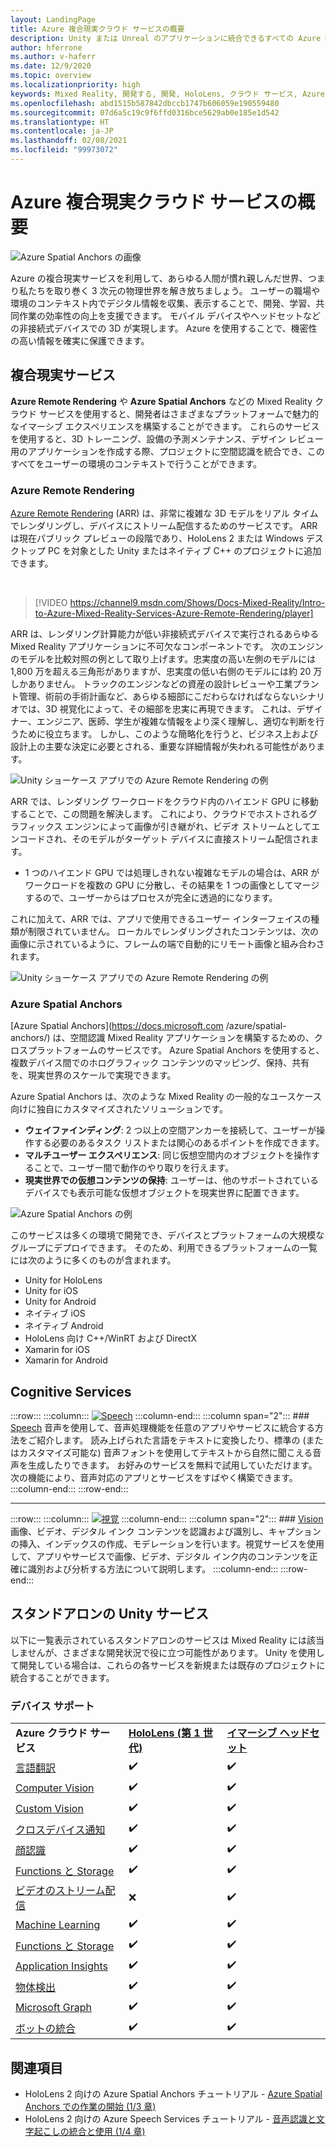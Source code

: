 ```yaml
---
layout: LandingPage
title: Azure 複合現実クラウド サービスの概要
description: Unity または Unreal のアプリケーションに統合できるすべての Azure Mixed Reality クラウド サービスについて説明します。
author: hferrone
ms.author: v-haferr
ms.date: 12/9/2020
ms.topic: overview
ms.localizationpriority: high
keywords: Mixed Reality, 開発する, 開発, HoloLens, クラウド サービス, Azure, リモート レンダリング, 空間アンカー, Cognitive Services, 認知, Unity, 機械学習, 音声翻訳, コンピューター ビジョン, Microsoft Graph
ms.openlocfilehash: abd1515b587842dbccb1747b606059e190559480
ms.sourcegitcommit: 07d6a5c19c9f6ffd0316bce5629ab0e185e1d542
ms.translationtype: HT
ms.contentlocale: ja-JP
ms.lasthandoff: 02/08/2021
ms.locfileid: "99973072"
---
```

# <a name="azure-mixed-reality-cloud-services-overview"></a>Azure 複合現実クラウド サービスの概要

![ Azure Spatial Anchors の画像](../design/images/AzureSpatialAnchors.jpg)

Azure の複合現実サービスを利用して、あらゆる人間が慣れ親しんだ世界、つまり私たちを取り巻く 3 次元の物理世界を解き放ちましょう。 ユーザーの職場や環境のコンテキスト内でデジタル情報を収集、表示することで、開発、学習、共同作業の効率性の向上を支援できます。 モバイル デバイスやヘッドセットなどの非接続式デバイスでの 3D が実現します。 Azure を使用することで、機密性の高い情報を確実に保護できます。

## <a name="mixed-reality-services"></a>複合現実サービス

**Azure Remote Rendering** や **Azure Spatial Anchors** などの Mixed Reality クラウド サービスを使用すると、開発者はさまざまなプラットフォームで魅力的なイマーシブ エクスペリエンスを構築することができます。 これらのサービスを使用すると、3D トレーニング、設備の予測メンテナンス、デザイン レビュー用のアプリケーションを作成する際、プロジェクトに空間認識を統合でき、このすべてをユーザーの環境のコンテキストで行うことができます。

### <a name="azure-remote-rendering"></a>Azure Remote Rendering

[Azure Remote Rendering](https://docs.microsoft.com/azure/remote-rendering/) (ARR) は、非常に複雑な 3D モデルをリアル タイムでレンダリングし、デバイスにストリーム配信するためのサービスです。 ARR は現在パブリック プレビューの段階であり、HoloLens 2 または Windows デスクトップ PC を対象とした Unity またはネイティブ C++ のプロジェクトに追加できます。

<br>

> [!VIDEO https://channel9.msdn.com/Shows/Docs-Mixed-Reality/Intro-to-Azure-Mixed-Reality-Services-Azure-Remote-Rendering/player]

ARR は、レンダリング計算能力が低い非接続式デバイスで実行されるあらゆる Mixed Reality アプリケーションに不可欠なコンポーネントです。 次のエンジンのモデルを比較対照の例として取り上げます。忠実度の高い左側のモデルには 1,800 万を超える三角形がありますが、忠実度の低い右側のモデルには約 20 万しかありません。 トラックのエンジンなどの資産の設計レビューや工業プラント管理、術前の手術計画など、あらゆる細部にこだわらなければならないシナリオでは、3D 視覚化によって、その細部を忠実に再現できます。 これは、デザイナー、エンジニア、医師、学生が複雑な情報をより深く理解し、適切な判断を行うために役立ちます。 しかし、このような簡略化を行うと、ビジネス上および設計上の主要な決定に必要とされる、重要な詳細情報が失われる可能性があります。

![Unity ショーケース アプリでの Azure Remote Rendering の例](images/arr-engine.png)

ARR では、レンダリング ワークロードをクラウド内のハイエンド GPU に移動することで、この問題を解決します。 これにより、クラウドでホストされるグラフィックス エンジンによって画像が引き継がれ、ビデオ ストリームとしてエンコードされ、そのモデルがターゲット デバイスに直接ストリーム配信されます。 

* 1 つのハイエンド GPU では処理しきれない複雑なモデルの場合は、ARR がワークロードを複数の GPU に分散し、その結果を 1 つの画像としてマージするので、ユーザーからはプロセスが完全に透過的になります。 

これに加えて、ARR では、アプリで使用できるユーザー インターフェイスの種類が制限されていません。 ローカルでレンダリングされたコンテンツは、次の画像に示されているように、フレームの端で自動的にリモート画像と組み合わされます。

![Unity ショーケース アプリでの Azure Remote Rendering の例](images/showcase-app.png)

### <a name="azure-spatial-anchors"></a>Azure Spatial Anchors

[Azure Spatial Anchors](https://docs.microsoft.com /azure/spatial-anchors/) は、空間認識 Mixed Reality アプリケーションを構築するための、クロスプラットフォームのサービスです。 Azure Spatial Anchors を使用すると、複数デバイス間でのホログラフィック コンテンツのマッピング、保持、共有を、現実世界のスケールで実現できます。 

Azure Spatial Anchors は、次のような Mixed Reality の一般的なユースケース向けに独自にカスタマイズされたソリューションです。
* **ウェイファインディング**: 2 つ以上の空間アンカーを接続して、ユーザーが操作する必要のあるタスク リストまたは関心のあるポイントを作成できます。
* **マルチユーザー エクスペリエンス**: 同じ仮想空間内のオブジェクトを操作することで、ユーザー間で動作のやり取りを行えます。
* **現実世界での仮想コンテンツの保持**: ユーザーは、他のサポートされているデバイスでも表示可能な仮想オブジェクトを現実世界に配置できます。

![Azure Spatial Anchors の例](images/persistence.gif)

このサービスは多くの環境で開発でき、デバイスとプラットフォームの大規模なグループにデプロイできます。 そのため、利用できるプラットフォームの一覧には次のように多くのものが含まれます。
* Unity for HoloLens
* Unity for iOS
* Unity for Android
* ネイティブ iOS
* ネイティブ Android
* HoloLens 向け C++/WinRT および DirectX
* Xamarin for iOS
* Xamarin for Android

## <a name="cognitive-services"></a>Cognitive Services

:::row:::
    :::column:::
       [![Speech](../whats-new/images/speech.jpg)](/azure/cognitive-services/speech-service/)
    :::column-end:::
    :::column span="2":::
        ### <a name="speech"></a>[Speech](/azure/cognitive-services/speech-service/)
        音声を使用して、音声処理機能を任意のアプリやサービスに統合する方法をご紹介します。 読み上げられた言語をテキストに変換したり、標準の (またはカスタマイズ可能な) 音声フォントを使用してテキストから自然に聞こえる音声を生成したりできます。 お好みのサービスを無料で試用していただけます。次の機能により、音声対応のアプリとサービスをすばやく構築できます。
    :::column-end:::
:::row-end:::

---

:::row:::
    :::column:::
       [![視覚](../whats-new/images/vision.jpg)](/azure/cognitive-services/computer-vision/)
    :::column-end:::
    :::column span="2":::
        ### <a name="vision"></a>[Vision](/azure/cognitive-services/computer-vision/)
        画像、ビデオ、デジタル インク コンテンツを認識および識別し、キャプションの挿入、インデックスの作成、モデレーションを行います。視覚サービスを使用して、アプリやサービスで画像、ビデオ、デジタル インク内のコンテンツを正確に識別および分析する方法について説明します。
    :::column-end:::
:::row-end:::


## <a name="standalone-unity-services"></a>スタンドアロンの Unity サービス

以下に一覧表示されているスタンドアロンのサービスは Mixed Reality には該当しませんが、さまざまな開発状況で役に立つ可能性があります。 Unity を使用して開発している場合は、これらの各サービスを新規または既存のプロジェクトに統合することができます。

### <a name="device-support"></a>デバイス サポート
<table>
    <tr>
        <td><strong>Azure クラウド サービス</strong></td>
        <td><a href="/hololens/hololens1-hardware"><strong>HoloLens (第 1 世代)</strong></a></td>
        <td><a href="../discover/immersive-headset-hardware-details.md"><strong>イマーシブ ヘッドセット</strong></a></td>
    </tr>
     <tr>
        <td><a href="unity/tutorials/mr-azure-301.md">言語翻訳</a></td>
        <td>✔️</td>
        <td>✔️</td>
    </tr>
    <tr>
        <td><a href="unity/tutorials/mr-azure-302.md">Computer Vision</a></td>
        <td>✔️</td>
        <td>✔️</td>
    </tr>
    <tr>
        <td><a href="unity/tutorials/mr-azure-302b.md">Custom Vision</a></td>
        <td>✔️</td>
        <td>✔️</td>
    </tr>
    <tr>
        <td><a href="unity/tutorials/mr-azure-303.md">クロスデバイス通知</a></td>
        <td>✔️</td>
        <td>✔️</td>
    </tr>
    <tr>
        <td><a href="unity/tutorials/mr-azure-304.md">顔認識</a></td>
        <td>✔️</td>
        <td>✔️</td>
    </tr>
    <tr>
        <td><a href="unity/tutorials/mr-azure-305.md">Functions と Storage</a></td>
        <td>✔️</td>
        <td>✔️</td>
    </tr>
    <tr>
        <td><a href="unity/tutorials/mr-azure-306.md">ビデオのストリーム配信</a></td>
        <td>❌</td>
        <td>✔️</td>
    </tr>
    <tr>
        <td><a href="unity/tutorials/mr-azure-307.md">Machine Learning</a></td>
        <td>✔️</td>
        <td>✔️</td>
    </tr>
    <tr>
        <td><a href="unity/tutorials/mr-azure-308.md"mr-azure-308.md">Functions と Storage</a></td>
        <td>✔️</td>
        <td>✔️</td>
    </tr>
    <tr>
        <td><a href="unity/tutorials/mr-azure-309.md">Application Insights</a></td>
        <td>✔️</td>
        <td>✔️</td>
    </tr>
    <tr>
        <td><a href="unity/tutorials/mr-azure-310.md">物体検出</a></td>
        <td>✔️</td>
        <td>✔️</td>
    </tr>
    <tr>
        <td><a href="unity/tutorials/mr-azure-311.md">Microsoft Graph</a></td>
        <td>✔️</td>
        <td>✔️</td>
    </tr>
    <tr>
        <td><a href="unity/tutorials/mr-azure-312.md">ボットの統合</a></td>
        <td>✔️</td>
        <td>✔️</td>
    </tr>
</table>

## <a name="see-also"></a>関連項目

* HoloLens 2 向けの Azure Spatial Anchors チュートリアル - [Azure Spatial Anchors での作業の開始 (1/3 章)](./unity/tutorials/mr-learning-asa-02.md)
* HoloLens 2 向けの Azure Speech Services チュートリアル - [音声認識と文字起こしの統合と使用 (1/4 章)](../develop/unity/tutorials/mrlearning-speechSDK-ch1.md)
